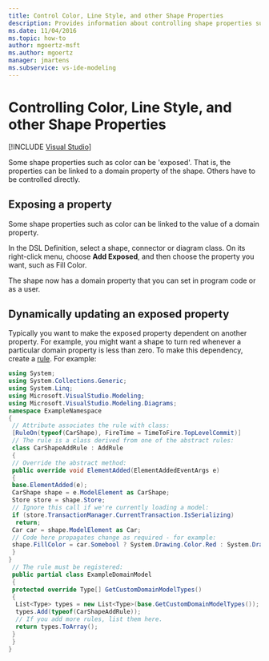 ```yaml
---
title: Control Color, Line Style, and other Shape Properties
description: Provides information about controlling shape properties such as color and line style.
ms.date: 11/04/2016
ms.topic: how-to
author: mgoertz-msft
ms.author: mgoertz
manager: jmartens
ms.subservice: vs-ide-modeling
---
```

# Controlling Color, Line Style, and other Shape Properties

 [!INCLUDE [Visual Studio](~/includes/applies-to-version/vs-windows-only.md)]

Some shape properties such as color can be 'exposed'. That is, the properties can be linked to a domain property of the shape. Others have to be controlled directly.

## Exposing a property
 Some shape properties such as color can be linked to the value of a domain property.

 In the DSL Definition, select a shape, connector or diagram class. On its right-click menu, choose **Add Exposed**, and then choose the property you want, such as Fill Color.

 The shape now has a domain property that you can set in program code or as a user.

## Dynamically updating an exposed property
 Typically you want to make the exposed property dependent on another property. For example, you might want a shape to turn red whenever a particular domain property is less than zero. To make this dependency, create a [rule](../modeling/rules-propagate-changes-within-the-model.md). For example:

```csharp
using System;
using System.Collections.Generic;
using System.Linq;
using Microsoft.VisualStudio.Modeling;
using Microsoft.VisualStudio.Modeling.Diagrams;
namespace ExampleNamespace
{
 // Attribute associates the rule with class:
 [RuleOn(typeof(CarShape), FireTime = TimeToFire.TopLevelCommit)]
 // The rule is a class derived from one of the abstract rules:
 class CarShapeAddRule : AddRule
 {
 // Override the abstract method:
 public override void ElementAdded(ElementAddedEventArgs e)
 {
 base.ElementAdded(e);
 CarShape shape = e.ModelElement as CarShape;
 Store store = shape.Store;
 // Ignore this call if we're currently loading a model:
 if (store.TransactionManager.CurrentTransaction.IsSerializing)
  return;
 Car car = shape.ModelElement as Car;
 // Code here propagates change as required - for example:
 shape.FillColor = car.Somebool ? System.Drawing.Color.Red : System.Drawing.Color.Green;
 }
}
 // The rule must be registered:
 public partial class ExampleDomainModel
 {
 protected override Type[] GetCustomDomainModelTypes()
 {
  List<Type> types = new List<Type>(base.GetCustomDomainModelTypes());
  types.Add(typeof(CarShapeAddRule));
  // If you add more rules, list them here.
  return types.ToArray();
 }
 }
}
```